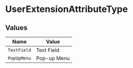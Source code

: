 # UserExtensionAttributeType


## Values

| Name        | Value       |
| ----------- | ----------- |
| `TextField` | Text Field  |
| `PopUpMenu` | Pop-up Menu |